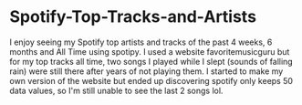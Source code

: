 # Spotify-Top-Tracks-and-Artists

I enjoy seeing my Spotify top artists and tracks of the past 4 weeks, 6 months and All Time using spotipy. I used a website favoritemusicguru but for my top tracks all time, two songs I played while I slept (sounds of falling rain) were still there after years of not playing them. I started to make my own version of the website but ended up discovering spotify only keeps 50 data values, so I'm still unable to see the last 2 songs lol.
